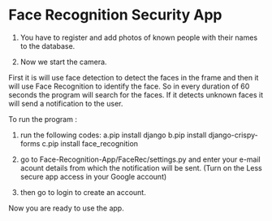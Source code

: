 
# Face Recognition Security App


1. You have to register and add photos of known people with their names to the database.

2. Now we start the camera. 

First it is will use face detection to detect the faces in the frame and then it will use Face
Recognition to identify the face. So in every duration of 60 seconds the program will search for the faces. If it detects unknown faces it will send a notification to the user.

To run the program :

  1. run the following codes:
     a.pip install django 
     b.pip install django-crispy-forms
     c.pip install face_recognition
    
  2. go to Face-Recognition-App/FaceRec/settings.py and enter your e-mail acount details from which the notification will be sent. 
          (Turn on the Less secure app access in your Google account)
  3. then go to login to create an account.
 
 
 Now you are ready to use the app.
   


